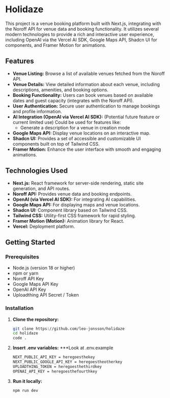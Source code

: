# Holidaze

This project is a venue booking platform built with Next.js, integrating with the Noroff API for venue data and booking functionality. It utilizes several modern technologies to provide a rich and interactive user experience, including OpenAI via the Vercel AI SDK, Google Maps API, Shadcn UI for components, and Framer Motion for animations.

## Features

- **Venue Listing:** Browse a list of available venues fetched from the Noroff API.
- **Venue Details:** View detailed information about each venue, including descriptions, amenities, and booking options.
- **Booking Functionality:** Users can book venues based on available dates and guest capacity (integrates with the Noroff API).
- **User Authentication:** Secure user authentication to manage bookings and profile information.
- **AI Integration (OpenAI via Vercel AI SDK):** (Potential future feature or current limited use) Could be used for features like:
    - Generate a description for a venue in creation mode
- **Google Maps API:** Display venue locations on an interactive map.
- **Shadcn UI:** Provides a set of accessible and customizable UI components built on top of Tailwind CSS.
- **Framer Motion:** Enhance the user interface with smooth and engaging animations.

## Technologies Used

- **Next.js:** React framework for server-side rendering, static site generation, and API routes.
- **Noroff API:** Provides venue data and booking endpoints.
- **OpenAI (via Vercel AI SDK):** For integrating AI capabilities.
- **Google Maps API:** For displaying maps and venue locations.
- **Shadcn UI:** Component library based on Tailwind CSS.
- **Tailwind CSS:** Utility-first CSS framework for rapid styling.
- **Framer Motion (Motion):** Animation library for React.
- **Vercel:** Deployment platform.

## Getting Started

### Prerequisites

- Node.js (version 18 or higher)
- npm or yarn
- Noroff API Key
- Google Maps API Key
- OpenAI API Key
- Uploadthing API Secret / Token

### Installation

1. **Clone the repository:**

   ```bash
   git clone https://github.com/leo-jonsson/holidaze
   cd holidaze
   code .
   ```

2. **Insert .env variables:**
    ***Look at .env.example
   ```bash
   NEXT_PUBLIC_API_KEY = heregoesthekey
   NEXT_PUBLIC_GOOGLE_API_KEY = heregoestheotherkey
   UPLOADTHING_TOKEN = heregoesthethirdkey
   OPENAI_API_KEY = heregoesthefourthkey
   ```   

3. **Run it locally:**

   ```bash
   npm run dev
   ```

